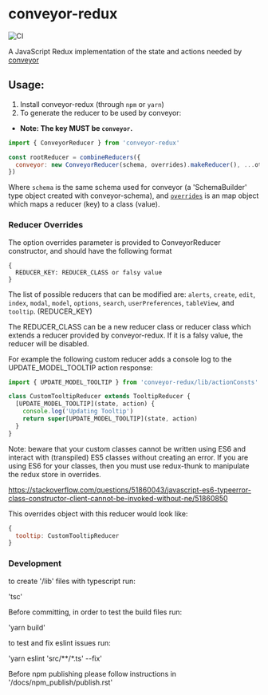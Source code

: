 # conveyor-redux
![CI](https://github.com/autoinvent/conveyor-redux/workflows/CI/badge.svg)

A JavaScript Redux implementation of the state and actions needed by [conveyor](https://github.com/autoinvent/conveyor)

## Usage:
1. Install conveyor-redux (through `npm` or `yarn`)
2. To generate the reducer to be used by conveyor:
* **Note: The key MUST be `conveyor`.**
```javascript
import { ConveyorReducer } from 'conveyor-redux'

const rootReducer = combineReducers({ 
  conveyor: new ConveyorReducer(schema, overrides).makeReducer(), ...otherReducers 
})
```
Where `schema` is the same schema used for conveyor (a 'SchemaBuilder' type object created with conveyor-schema), and [`overrides`](#reducer-overrides) is an map object which maps a reducer (key) to a class (value).


### Reducer Overrides
The option overrides parameter is provided to ConveyorReducer constructor, and should have the following format
```
{
  REDUCER_KEY: REDUCER_CLASS or falsy value
}
```
The list of possible reducers that can be modified are: `alerts`, `create`, `edit`, `index`, `modal`, `model`, `options`, `search`, `userPreferences`, `tableView`, and `tooltip`. (REDUCER_KEY)

The REDUCER_CLASS can be a new reducer class or reducer class which extends a reducer provided by conveyor-redux. If it is a falsy value, the reducer will be disabled.

For example the following custom reducer adds a console log to the UPDATE_MODEL_TOOLTIP action response:
```javascript
import { UPDATE_MODEL_TOOLTIP } from 'conveyor-redux/lib/actionConsts'

class CustomTooltipReducer extends TooltipReducer {
  [UPDATE_MODEL_TOOLTIP](state, action) {
    console.log('Updating Tooltip')
    return super[UPDATE_MODEL_TOOLTIP](state, action)
  }
}
```

Note: beware that your custom classes cannot be written using ES6 and interact with (transpiled) ES5 classes without creating an error.
If you are using ES6 for your classes, then you must use redux-thunk to manipulate the redux store in overrides.
 
https://stackoverflow.com/questions/51860043/javascript-es6-typeerror-class-constructor-client-cannot-be-invoked-without-ne/51860850

This overrides object with this reducer would look like:
```javascript
{
  tooltip: CustomTooltipReducer
}
```

### Development

to create '/lib' files with typescript run:

'tsc'

Before committing, in order to test the build files run:

'yarn build'

to test and fix eslint issues run:

'yarn eslint 'src/**/*.ts' --fix'

Before npm publishing please follow instructions in '/docs/npm_publish/publish.rst'
